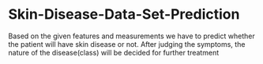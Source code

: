 # Skin-Disease-Data-Set-Prediction
Based on the given features and measurements we have to predict whether the patient will have skin disease or not. After judging the symptoms, the nature of the disease(class) will be decided for further treatment
